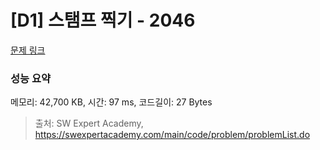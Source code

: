 # [D1] 스탬프 찍기 - 2046 

[문제 링크](https://swexpertacademy.com/main/code/problem/problemDetail.do?contestProbId=AV5QKdT6AyYDFAUq) 

### 성능 요약

메모리: 42,700 KB, 시간: 97 ms, 코드길이: 27 Bytes



> 출처: SW Expert Academy, https://swexpertacademy.com/main/code/problem/problemList.do